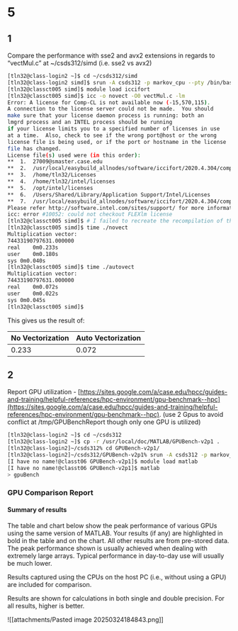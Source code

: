 # 5

## 1

Compare the performance with sse2 and avx2 extensions in regards to “vectMul.c” at ~/csds312/simd (i.e. sse2 vs avx2)

```bash
[tln32@class-login2 ~]$ cd ~/csds312/simd
[tln32@class-login2 simd]$ srun -A csds312 -p markov_cpu --pty /bin/bash
[tln32@classct005 simd]$ module load iccifort
[tln32@classct005 simd]$ icc -o novect -O0 vectMul.c -lm
Error: A license for Comp-CL is not available now (-15,570,115).
A connection to the license server could not be made.  You should
make sure that your license daemon process is running: both an
lmgrd process and an INTEL process should be running
if your license limits you to a specified number of licenses in use
at a time.  Also, check to see if the wrong port@host or the wrong
license file is being used, or if the port or hostname in the license
file has changed.
License file(s) used were (in this order):
**  1.  27009@smaster.case.edu
**  2.  /usr/local/easybuild_allnodes/software/iccifort/2020.4.304/compilers_and_libraries_2020.4.304/linux/bin/intel64/../../Licenses
**  3.  /home/tln32/Licenses
**  4.  /home/tln32/intel/licenses
**  5.  /opt/intel/licenses
**  6.  /Users/Shared/Library/Application Support/Intel/Licenses
**  7.  /usr/local/easybuild_allnodes/software/iccifort/2020.4.304/compilers_and_libraries_2020.4.304/linux/bin/intel64/*.lic
Please refer http://software.intel.com/sites/support/ for more information..
icc: error #10052: could not checkout FLEXlm license
[tln32@classct005 simd]$ # I failed to recreate the recompilation of the source given, thus I will just use the given compiled files
[tln32@classct005 simd]$ time ./novect
Multiplication vector:
74433190797631.000000
real	0m0.233s
user	0m0.180s
sys	0m0.040s
[tln32@classct005 simd]$ time ./autovect
Multiplication vector:
74433190797631.000000
real	0m0.072s
user	0m0.022s
sys	0m0.045s
[tln32@classct005 simd]$ 
```

This gives us the result of:

| No Vectorization | Auto Vectorization |
| ---------------- | ------------------ |
| 0.233            | 0.072              |

## 2

Report GPU utilization - [https://sites.google.com/a/case.edu/hpcc/guides-and-training/helpful-references/hpc-environment/gpu-benchmark--hpc](https://sites.google.com/a/case.edu/hpcc/guides-and-training/helpful-references/hpc-environment/gpu-benchmark--hpc). (use 2 Gpus to avoid conflict at /tmp/GPUBenchReport though only one GPU is utilized)

```bash
[tln32@class-login2 ~]$ cd ~/csds312
[tln32@class-login2 ~]$ cp -r /usr/local/doc/MATLAB/GPUBench-v2p1 .
[tln32@class-login2]~/csds312% cd GPUBench-v2p1/ 
[tln32@class-login2]~/csds312/GPUBench-v2p1% srun -A csds312 -p markov_gpu --gres=gpu:2 --exclusive --mem=90g --pty /bin/bash
[I have no name!@classt06 GPUBench-v2p1]$ module load matlab
[I have no name!@classt06 GPUBench-v2p1]$ matlab
> gpuBench
```

### GPU Comparison Report

#### Summary of results

The table and chart below show the peak performance of various GPUs using the same version of MATLAB. Your results (if any) are highlighted in bold in the table and on the chart. All other results are from pre-stored data. The peak performance shown is usually achieved when dealing with extremely large arrays. Typical performance in day-to-day use will usually be much lower.

Results captured using the CPUs on the host PC (i.e., without using a GPU) are included for comparison.

Results are shown for calculations in both single and double precision. For all results, higher is better.

![[attachments/Pasted image 20250324184843.png]]
